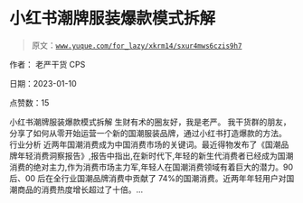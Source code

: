 # 小红书潮牌服装爆款模式拆解

> 原文：[`www.yuque.com/for_lazy/xkrm14/sxur4mws6czis9h7`](https://www.yuque.com/for_lazy/xkrm14/sxur4mws6czis9h7)

作者： 老严干货 CPS 

日期：2023-01-10 

点赞数：15 

小红书潮牌服装爆款模式拆解 生财有术的圈友好，我是老严。 我干货群的朋友，分享了如何从零开始运营一个新的国潮服装品牌，通过小红书打造爆款的方法。 行业分析 近两年国潮消费成为中国消费市场的关键词。最近得物发布了《国潮品牌年轻消费洞察报告》,报告中指出,在新时代下,年轻的新生代消费者已经成为国潮消费的绝对主力,作为消费市场主力军,年轻人在国潮消费领域有着巨大的潜力。90 后、00 后在全行业国潮品牌消费中贡献了 74%的国潮消费。近两年年轻用户对国潮商品的消费热度增长超过了十倍。... 

